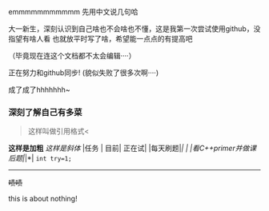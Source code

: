 emmmmmmmmmmm
先用中文说几句哈

大一新生，深刻认识到自己啥也不会啥也不懂，这是我第一次尝试使用github，没指望有啥人看
也就放平时写了啥，希望能一点点的有提高吧

（毕竟现在连这个文档都不太会编辑····）

正在努力和github同步!
(貌似失败了很多次啊····)

成了成了hhhhhhh~

### 深刻了解自己有多菜
>这样叫做引用格式<

**这样是加粗**
*这样是斜体*
|任务 | 目前| 正在试|
|每天刷题|*| |
|看C++primer并做课后题|*|*|
`int try=1;`
***
~~啧啧~~

this is about nothing!